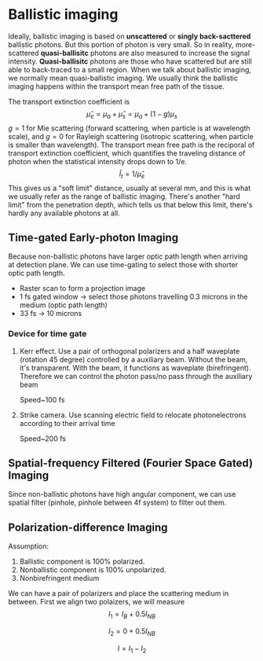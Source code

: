 # Ballistic imaging
Ideally, ballistic imaging is based on __unscattered__ or __singly back-sacttered__ ballistic photons. But this portion of photon is very small. So in reality, more-scattered __quasi-ballisitc__ photons are also measured to increase the signal intensity. __Quasi-ballisitc__ photons are those who have scattered but are still able to back-traced to a small region. When we talk about ballistic imaging, we normally mean quasi-ballistic imaging. 
We usually think the ballistic imaging happens within the transport mean free path of the tissue. 

The transport extinction coefficient is
$$
\hat \mu_e = \mu_a + \hat \mu_s = \mu_a + (1-g)\mu_s  
$$
$g=1$ for Mie scattering (forward scattering, when particle is at wavelength scale), and $g=0$ for Rayleigh scattering (isotropic scattering, when particle is smaller than wavelength). 
The transport mean free path is the reciporal of transport extinction coefficient, which quantifies the traveling distance of photon when the statistical intensity drops down to 1/e.
$$
\hat l_t = 1/\hat \mu_e 
$$
This gives us a "soft limit" distance, usually at several mm, and this is what we usually refer as the range of ballistic imaging. There's another "hard limit" from the penetration depth, which tells us that below this limit, there's hardly any available photons at all.

## Time-gated Early-photon Imaging
Because non-ballistic photons have larger optic path length when arriving at detection plane. We can use time-gating to select those with shorter optic path length.
- Raster scan to form a projection image
- 1 fs gated window -> select those photons travelling 0.3 microns in the medium (optic path length)
- 33 fs -> 10 microns

### Device for time gate
1. Kerr effect. Use a pair of orthogonal polarizers and a half waveplate (rotation 45 degree) controlled by a auxiliary beam. Without the beam, it's transparent. With the beam, it functions as waveplate (birefringent). Therefore we can control the photon pass/no pass through the auxiliary beam

    Speed~100 fs

2. Strike camera. Use scanning electric field to relocate photonelectrons according to their arrival time

    Speed~200 fs

## Spatial-frequency Filtered (Fourier Space Gated) Imaging
Since non-ballistic photons have high angular component, we can use spatial filter (pinhole, pinhole between 4f system) to filter out them. 

## Polarization-difference Imaging
Assumption:
1. Ballistic component is 100% polarized.
2. Nonballistic component is 100% unpolarized.
3. Nonbirefringent medium

We can have a pair of polarizers and place the scattering medium in between. First we align two polaizers, we will measure
$$
I_1 = I_B+0.5I_{NB}
$$

$$
I_2 = 0+0.5I_{NB}
$$

$$
I = I_1-I_2
$$

